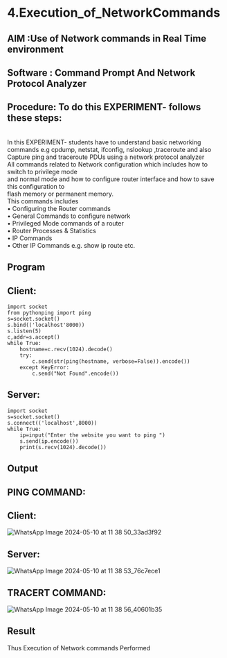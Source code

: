 # 4.Execution_of_NetworkCommands
## AIM :Use of Network commands in Real Time environment
## Software : Command Prompt And Network Protocol Analyzer
## Procedure: To do this EXPERIMENT- follows these steps:
<BR>
In this EXPERIMENT- students have to understand basic networking commands e.g cpdump, netstat, ifconfig, nslookup ,traceroute and also Capture ping and traceroute PDUs using a network protocol analyzer 
<BR>
All commands related to Network configuration which includes how to switch to privilege mode
<BR>
and normal mode and how to configure router interface and how to save this configuration to
<BR>
flash memory or permanent memory.
<BR>
This commands includes
<BR>
• Configuring the Router commands
<BR>
• General Commands to configure network
<BR>
• Privileged Mode commands of a router 
<BR>
• Router Processes & Statistics
<BR>
• IP Commands
<BR>
• Other IP Commands e.g. show ip route etc.
<BR>

## Program
## Client:
```
import socket 
from pythonping import ping 
s=socket.socket() 
s.bind(('localhost'8000)) 
s.listen(5) 
c,addr=s.accept() 
while True: 
    hostname=c.recv(1024).decode() 
    try: 
        c.send(str(ping(hostname, verbose=False)).encode()) 
    except KeyError: 
        c.send("Not Found".encode())
```
## Server:
```
import socket 
s=socket.socket() 
s.connect(('localhost',8000)) 
while True: 
    ip=input("Enter the website you want to ping ") 
    s.send(ip.encode()) 
    print(s.recv(1024).decode())
```

## Output
## PING COMMAND:
## Client:
![WhatsApp Image 2024-05-10 at 11 38 50_33ad3f92](https://github.com/cherryscharan/4.Execution_of_NetworkCommends/assets/146930617/16f72c98-9d80-49c0-81cb-d1cff3bfa4ff)

## Server:
![WhatsApp Image 2024-05-10 at 11 38 53_76c7ece1](https://github.com/cherryscharan/4.Execution_of_NetworkCommends/assets/146930617/f82a0c2d-a6e3-406d-a4ab-3692941bfa39)

## TRACERT COMMAND:
![WhatsApp Image 2024-05-10 at 11 38 56_40601b35](https://github.com/cherryscharan/4.Execution_of_NetworkCommends/assets/146930617/96d62bc7-ef26-4096-b49e-a7e791ea3126)



## Result
Thus Execution of Network commands Performed
